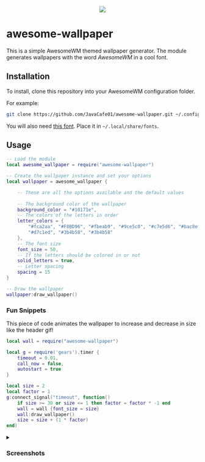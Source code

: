 <div align=center>

<img src="https://imgur.com/wpPf4wQ.gif" />

</div>

# awesome-wallpaper

This is a simple AwesomeWM themed wallpaper generator. The module generates wallpapers with the word *AwesomeWM* in a cool font.

## Installation

To install, clone this repository into your AwesomeWM configuration folder. 

For example:
```bash
git clone https://github.com/JavaCafe01/awesome-wallpaper.git ~/.config/awesome/awesome-wallpaper
```

You will also need [this font](https://awesomewm.org/recipes/awesomewm-font.ttf). Place it in `~/.local/share/fonts`.

## Usage

```lua
-- Load the module
local awesome_wallpaper = require("awesome-wallpaper")

-- Create the wallpaper instance and set your options
local wallpaper = awesome_wallpaper {

    -- These are all the options available and the default values
    
    -- The background color of the wallpaper
    background_color = "#10171e",
    -- The colors of the letters in order
    letter_colors = {
        "#fca2aa", "#F8BD96", "#fbeab9", "#9ce5c0", "#c7e5d6", "#bac8ef",
        "#d7c1ed", "#3b4b58", "#3b4b58"
    },
    -- The font size
    font_size = 50,
    -- If the letters should be colored in or not
    solid_letters = true,
    -- Letter spacing
    spacing = 15
}

-- Draw the wallpaper
wallpaper:draw_wallpaper()
```

### Fun Snippets

This piece of code animates the wallpaper to increase and decrease in size like the header gif!

```lua
local wall = require("awesome-wallpaper")

local g = require('gears').timer {
    timeout = 0.01,
    call_now = false,
    autostart = true
}

local size = 2
local factor = 1
g:connect_signal("timeout", function()
    if size >= 30 or size <= 1 then factor = factor * -1 end
    wall = wall {font_size = size}
    wall:draw_wallpaper()
    size = size + (1 * factor)
end)
```

<details>
<summary><h3>Screenshots</h3></summary>
<br>
<img src="https://imgur.com/Ov7PAiu.png" />
<img src="https://imgur.com/w6UG5Rc.png" />
<img src="https://imgur.com/yzXTYJH.png" />
</details>
